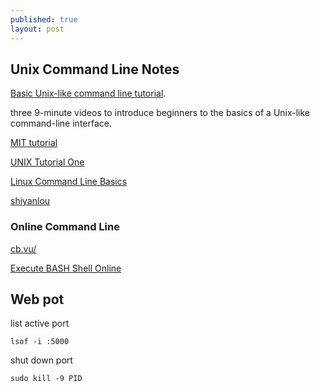 ```yaml
---
published: true
layout: post
---
```

## Unix Command Line Notes

 [Basic Unix-like command line tutorial](http://pgbovine.net/command-line-tutorial.htm). 
 
 
 three 9-minute videos to introduce beginners to the basics of a Unix-like command-line interface. 
 
 
 [MIT tutorial](http://web.mit.edu/mprat/Public/web/Terminus/Web/main.html)
 
 
 [UNIX Tutorial One](http://www.ee.surrey.ac.uk/Teaching/Unix/unix1.html)
 
 [Linux Command Line Basics](https://www.udacity.com/course/linux-command-line-basics--ud595)
 
 
 
 [shiyanlou](https://www.shiyanlou.com/courses/1)
 ### Online Command Line
 
 [cb.vu/](http://cb.vu/)


[Execute BASH Shell Online](http://www.tutorialspoint.com/execute_bash_online.php)


## Web pot

list active port

```shell
lsof -i :5000
```

shut down port

```shell
sudo kill -9 PID
```